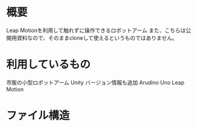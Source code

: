 # 概要
Leap Motionを利用して触れずに操作できるロボットアーム
また、こちらは公開用資料なので、そのままcloneして使えるというものではありません。


# 利用しているもの
市販の小型ロボットアーム
Unity バージョン情報も追加
Arudino Uno
Leap Motion

# ファイル構造
